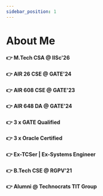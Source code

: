 ```yaml
---
sidebar_position: 1
---
```


# About Me

#### 👉 M.Tech CSA @ IISc'26
#### 👉 AIR 26 CSE @ GATE'24
#### 👉 AIR 608 CSE @ GATE'23
#### 👉 AIR 648 DA @ GATE'24
#### 👉 3 x GATE Qualified
#### 👉 3 x Oracle Certified
#### 👉 Ex-TCSer | Ex-Systems Engineer
#### 👉 B.Tech CSE @ RGPV'21
#### 👉 Alumni @ Technocrats TIT Group